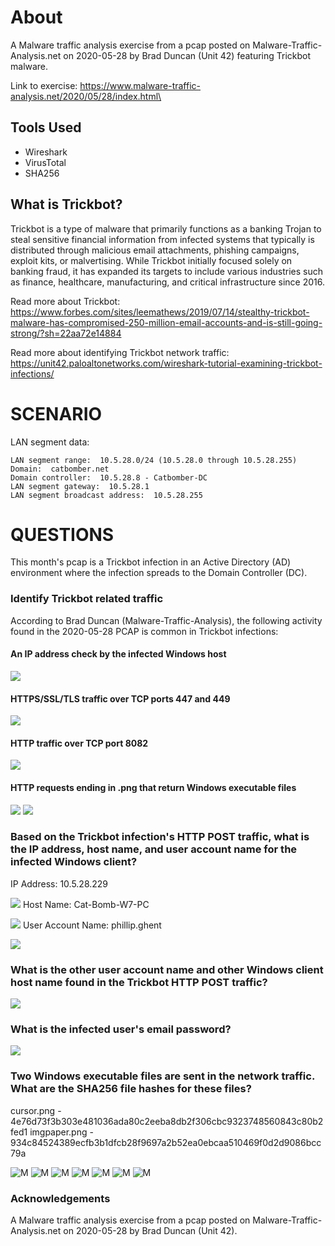 # About
A Malware traffic analysis exercise from a pcap posted on Malware-Traffic-Analysis.net on 2020-05-28 by Brad Duncan (Unit 42) featuring Trickbot malware.

Link to exercise: https://www.malware-traffic-analysis.net/2020/05/28/index.html\
## Tools Used
- Wireshark
- VirusTotal
- SHA256
## What is Trickbot?
Trickbot is a type of malware that primarily functions as a banking Trojan to steal sensitive financial information from infected systems that typically is distributed through malicious email attachments, phishing campaigns, exploit kits, or malvertising. While Trickbot initially focused solely on banking fraud, it has expanded its targets to include various industries such as finance, healthcare, manufacturing, and critical infrastructure since 2016. 

Read more about Trickbot: https://www.forbes.com/sites/leemathews/2019/07/14/stealthy-trickbot-malware-has-compromised-250-million-email-accounts-and-is-still-going-strong/?sh=22aa72e14884

Read more about identifying Trickbot network traffic: https://unit42.paloaltonetworks.com/wireshark-tutorial-examining-trickbot-infections/

# SCENARIO

LAN segment data:

    LAN segment range:  10.5.28.0/24 (10.5.28.0 through 10.5.28.255)
    Domain:  catbomber.net
    Domain controller:  10.5.28.8 - Catbomber-DC
    LAN segment gateway:  10.5.28.1
    LAN segment broadcast address:  10.5.28.255

 
# QUESTIONS

This month's pcap is a Trickbot infection in an Active Directory (AD) environment where the infection spreads to the Domain Controller (DC).

### Identify Trickbot related traffic
   According to Brad Duncan (Malware-Traffic-Analysis), the following activity found in the 2020-05-28 PCAP is common in Trickbot infections:
   
#### An IP address check by the infected Windows host
![](img/05.png)
#### HTTPS/SSL/TLS traffic over TCP ports 447 and 449
![](img/04.png)
#### HTTP traffic over TCP port 8082
![](img/01.png)
#### HTTP requests ending in .png that return Windows executable files
![](img/02.png)
![](img/03.png)

   ### Based on the Trickbot infection's HTTP POST traffic, what is the IP address, host name, and user account name for the infected Windows client?
   IP Address: 10.5.28.229

   ![](img/06.png)
   Host Name: Cat-Bomb-W7-PC

   ![](img/07.png)
   User Account Name: phillip.ghent
   
  
   ![](img/08.png)
   ### What is the other user account name and other Windows client host name found in the Trickbot HTTP POST traffic?


   ![](img/09.png)
   ### What is the infected user's email password?
   
   ![](img/10.png)
   ### Two Windows executable files are sent in the network traffic.  What are the SHA256 file hashes for these files?
   cursor.png - 4e76d73f3b303e481036ada80c2eeba8db2f306cbc9323748560843c80b2fed1
   imgpaper.png - 934c84524389ecfb3b1dfcb28f9697a2b52ea0ebcaa510469f0d2d9086bcc79a
   
   ![M](img/11.png)
   ![M](img/12.png)
   ![M](img/13.png)
   ![M](img/14.png)
   ![M](img/15.png)
   ![M](img/16.png)
   ![M](img/17.png)


 ### Acknowledgements
A Malware traffic analysis exercise from a pcap posted on Malware-Traffic-Analysis.net on 2020-05-28 by Brad Duncan (Unit 42).
